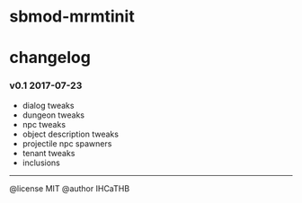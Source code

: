 # sbmod-mrmtinit
# changelog

### v0.1 2017-07-23
+ dialog tweaks
+ dungeon tweaks
+ npc tweaks
+ object description tweaks
+ projectile npc spawners
+ tenant tweaks
+ inclusions

---

@license MIT
@author IHCaTHB
